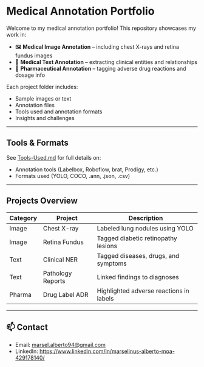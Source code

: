 # Medical Annotation Portfolio

Welcome to my medical annotation portfolio! This repository showcases my work in:

- 🖼️ **Medical Image Annotation** – including chest X-rays and retina fundus images
- 📄 **Medical Text Annotation** – extracting clinical entities and relationships
- 💊 **Pharmaceutical Annotation** – tagging adverse drug reactions and dosage info

Each project folder includes:
- Sample images or text
- Annotation files
- Tools used and annotation formats
- Insights and challenges

---

## Tools & Formats

See [Tools-Used.md](./Tools-Used.md) for full details on:
- Annotation tools (Labelbox, Roboflow, brat, Prodigy, etc.)
- Formats used (YOLO, COCO, .ann, .json, .csv)

---

## Projects Overview

| Category | Project | Description |
|----------|---------|-------------|
| Image    | Chest X-ray | Labeled lung nodules using YOLO |
| Image    | Retina Fundus | Tagged diabetic retinopathy lesions |
| Text     | Clinical NER | Tagged diseases, drugs, and symptoms |
| Text     | Pathology Reports | Linked findings to diagnoses |
| Pharma   | Drug Label ADR | Highlighted adverse reactions in labels |

---

## 📫 Contact
- Email: marsel.alberto94@gmail.com
- LinkedIn: https://www.linkedin.com/in/marselinus-alberto-moa-429178140/
